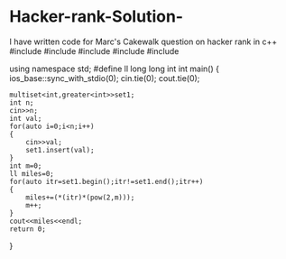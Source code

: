 # Hacker-rank-Solution-
I have written code for Marc's Cakewalk question on hacker rank in c++
#include<iostream>
#include<set>
#include<limits>
#include<cmath>
#include<algorithm>

using namespace std;
#define ll long long int
int main()
{
    ios_base::sync_with_stdio(0);
    cin.tie(0);
    cout.tie(0);
    
    multiset<int,greater<int>>set1;
    int n;
    cin>>n;
    int val;
    for(auto i=0;i<n;i++)
    {
        cin>>val;
        set1.insert(val);
    }
    int m=0;
    ll miles=0;
    for(auto itr=set1.begin();itr!=set1.end();itr++)
    {
        miles+=(*(itr)*(pow(2,m)));
        m++;
    }
    cout<<miles<<endl;
    return 0;
}
